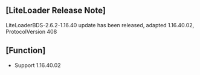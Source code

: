 ## [LiteLoader Release Note]
LiteLoaderBDS-2.6.2-1.16.40 update has been released, adapted 1.16.40.02, ProtocolVersion 408

## [Function]
- Support 1.16.40.02